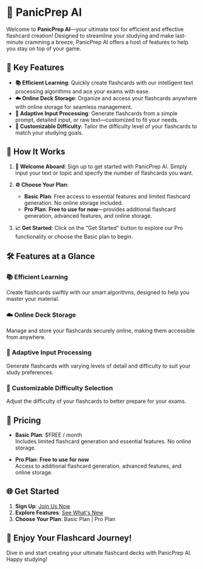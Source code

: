 # 🚀 PanicPrep AI

Welcome to **PanicPrep AI**—your ultimate tool for efficient and effective flashcard creation! Designed to streamline your studying and make last-minute cramming a breeze, PanicPrep AI offers a host of features to help you stay on top of your game.

## 🌟 Key Features

- **📚 Efficient Learning**: Quickly create flashcards with our intelligent text processing algorithms and ace your exams with ease.
- **☁️ Online Deck Storage**: Organize and access your flashcards anywhere with online storage for seamless management.
- **🔄 Adaptive Input Processing**: Generate flashcards from a simple prompt, detailed input, or raw text—customized to fit your needs.
- **🎯 Customizable Difficulty**: Tailor the difficulty level of your flashcards to match your studying goals.

## 🎯 How It Works

1. **👋 Welcome Aboard**: Sign up to get started with PanicPrep AI. Simply input your text or topic and specify the number of flashcards you want.
2. **⚙️ Choose Your Plan**: 
   - **Basic Plan**: Free access to essential features and limited flashcard generation. No online storage included.
   - **Pro Plan**: **Free to use for now**—provides additional flashcard generation, advanced features, and online storage.

3. **📈 Get Started**: Click on the "Get Started" button to explore our Pro functionality or choose the Basic plan to begin.

## 🛠️ Features at a Glance

### 📚 Efficient Learning
Create flashcards swiftly with our smart algorithms, designed to help you master your material.

### ☁️ Online Deck Storage
Manage and store your flashcards securely online, making them accessible from anywhere.

### 🔄 Adaptive Input Processing
Generate flashcards with varying levels of detail and difficulty to suit your study preferences.

### 🎯 Customizable Difficulty Selection
Adjust the difficulty of your flashcards to better prepare for your exams.

## 💸 Pricing

- **Basic Plan**: $FREE / month  
  Includes limited flashcard generation and essential features. No online storage.

- **Pro Plan**: **Free to use for now**  
  Access to additional flashcard generation, advanced features, and online storage.

## 🌐 Get Started

1. **Sign Up**: [Join Us Now](https://panic-prep-ai.vercel.app/sign-up)
2. **Explore Features**: [See What's New](https://panic-prep-ai.vercel.app/)
3. **Choose Your Plan**: Basic Plan | Pro Plan

## 🌟 Enjoy Your Flashcard Journey!

Dive in and start creating your ultimate flashcard decks with PanicPrep AI. Happy studying!

